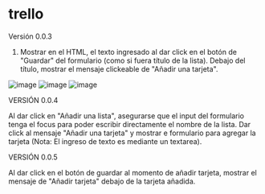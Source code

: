 # trello
Versión 0.0.3

1. Mostrar en el HTML, el texto ingresado al dar click en el botón de "Guardar" del formulario (como si fuera título de la lista).
Debajo del título, mostrar el mensaje clickeable de "Añadir una tarjeta". 

![image](list.png)
![image](list1.png)
![image](list2.png)

VERSIÓN 0.0.4

Al dar click en "Añadir una lista", asegurarse que el input del formulario tenga el focus para poder escribir directamente el nombre de la lista.
Dar click al mensaje "Añadir una tarjeta" y mostrar e formulario para agregar la tarjeta (Nota: El ingreso de texto es mediante un textarea).

VERSIÓN 0.0.5

Al dar click en el botón de guardar al momento de añadir tarjeta, mostrar el mensaje de "Añadir tarjeta" debajo de la tarjeta añadida.